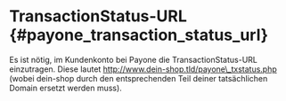 # TransactionStatus-URL {#payone_transaction_status_url}

Es ist nötig, im Kundenkonto bei Payone die TransactionStatus-URL einzutragen. Diese lautet http://www.dein-shop.tld/payone\_txstatus.php \(wobei dein-shop durch den entsprechenden Teil deiner tatsächlichen Domain ersetzt werden muss\).



